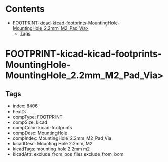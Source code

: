 



Contents
========

* [FOOTPRINT-kicad-kicad-footprints-MountingHole-MountingHole_2.2mm_M2_Pad_Via>](#footprint-kicad-kicad-footprints-mountinghole-mountinghole_22mm_m2_pad_via)
	* [Tags](#tags)

# FOOTPRINT-kicad-kicad-footprints-MountingHole-MountingHole_2.2mm_M2_Pad_Via>

## Tags

- index: 8406
- hexID: 
- oompType: FOOTPRINT
- oompSize: kicad
- oompColor: kicad-footprints
- oompDesc: MountingHole
- oompIndex: MountingHole_2.2mm_M2_Pad_Via
- kicadDesc: Mounting Hole 2.2mm, M2
- kicadTags: mounting hole 2.2mm m2
- kicadAttr: exclude_from_pos_files exclude_from_bom
